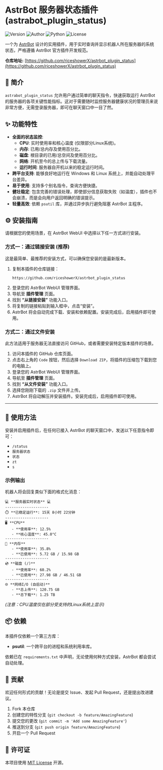 # AstrBot 服务器状态插件 (astrabot_plugin_status)

![Version](https://img.shields.io/badge/version-v1.3-blue)
![Author](https://img.shields.io/badge/author-riceshowerx-green)
![Python](https://img.shields.io/badge/python-3.8+-blue.svg)
![License](https://img.shields.io/badge/license-MIT-lightgrey)

一个为 [AstrBot](https://github.com/AstrBotDevs/AstrBot) 设计的实用插件，用于实时查询并显示机器人所在服务器的系统状态，严格遵循 AstrBot 官方插件开发规范。

**仓库地址:** [https://github.com/riceshowerX/astrbot_plugin_status](https://github.com/riceshowerX/astrbot_plugin_status)

## 📖 简介

`astrabot_plugin_status` 允许用户通过简单的聊天指令，快速获取运行 AstrBot 的服务器的各项关键性能指标。这对于需要随时监控服务器健康状况的管理员来说非常方便，无需登录服务器，即可在聊天窗口中一目了然。

## ✨ 功能特性

- **全面的状态监控**:
  - **CPU**: 实时使用率和核心温度 (仅限部分Linux系统)。
  - **内存**: 已用/总内存及使用百分比。
  - **磁盘**: 根目录的已用/总空间及使用百分比。
  - **网络**: 开机至今的总上传与下载流量。
  - **运行时间**: 服务器自开机以来的稳定运行时间。
- **跨平台支持**: 能够良好地运行在 Windows 和 Linux 系统上，并能自动处理平台差异。
- **易于使用**: 支持多个别名指令，查询方便快捷。
- **健壮稳定**: 包含完善的错误处理，即使部分信息获取失败（如温度），插件也不会崩溃，而是会向用户返回明确的错误提示。
- **轻量高效**: 依赖 `psutil` 库，并通过异步执行避免阻塞 AstrBot 主程序。

## ⚙️ 安装指南

请根据您的使用场景，在 AstrBot WebUI 中选择以下任一方式进行安装。

### 方式一：通过链接安装 (推荐)

这是最简单、最推荐的安装方式，可以确保您安装的是最新版本。

1.  复制本插件的仓库链接：
    ```
    https://github.com/riceshowerX/astrbot_plugin_status
    ```
2.  登录您的 AstrBot WebUI 管理界面。
3.  导航至 **插件管理** 页面。
4.  找到 **“从链接安装”** 功能入口。
5.  将复制的链接粘贴到输入框中，点击“安装”。
6.  AstrBot 将会自动完成下载、安装和依赖配置。安装完成后，启用插件即可使用。

### 方式二：通过文件安装

此方法适用于服务器无法直接访问 GitHub，或者需要安装特定版本插件的场景。

1.  访问本插件的 GitHub 仓库页面。
2.  点击右上角的 `Code` 按钮，然后选择 `Download ZIP`，将插件的压缩包下载到您的电脑上。
3.  登录您的 AstrBot WebUI 管理界面。
4.  导航至 **插件管理** 页面。
5.  找到 **“从文件安装”** 功能入口。
6.  选择您刚刚下载的 `.zip` 文件并上传。
7.  AstrBot 将自动解压并安装插件。安装完成后，启用插件即可使用。

---

## 🚀 使用方法

安装并启用插件后，在任何已接入 AstrBot 的聊天窗口中，发送以下任意指令即可：

- `/status`
- `服务器状态`
- `状态`
- `zt`
- `s`

### 示例输出

机器人将会回复类似下面的格式化消息：

```
💻 **服务器实时状态** 💻
--------------------
⏱️ **已稳定运行**: 15天 8小时 22分钟
--------------------
🖥️ **CPU**
   - **使用率**: 12.5%
   - **核心温度**: 45.0°C
--------------------
💾 **内存**
   - **使用率**: 35.8%
   - **已使用**: 5.72 GB / 15.98 GB
--------------------
💿 **磁盘 (/)**
   - **使用率**: 60.2%
   - **已使用**: 27.98 GB / 46.51 GB
--------------------
🌐 **网络I/O (自启动)**
   - **总上传**: 120.75 GB
   - **总下载**: 1.25 TB
```
*(注意：CPU温度仅在部分受支持的Linux系统上显示)*

## 📦 依赖

本插件仅依赖一个第三方库：

- **psutil**: 一个跨平台的进程和系统利用率库。

依赖已在 `requirements.txt` 中声明，无论使用何种方式安装，AstrBot 都会尝试自动处理。

## 📝 贡献

欢迎任何形式的贡献！无论是提交 Issue、发起 Pull Request，还是提出改进建议。

1.  Fork 本仓库
2.  创建您的特性分支 (`git checkout -b feature/AmazingFeature`)
3.  提交您的更改 (`git commit -m 'Add some AmazingFeature'`)
4.  推送到分支 (`git push origin feature/AmazingFeature`)
5.  开启一个 Pull Request

## 📄 许可证

本项目使用 [MIT License](LICENSE) 开源。
